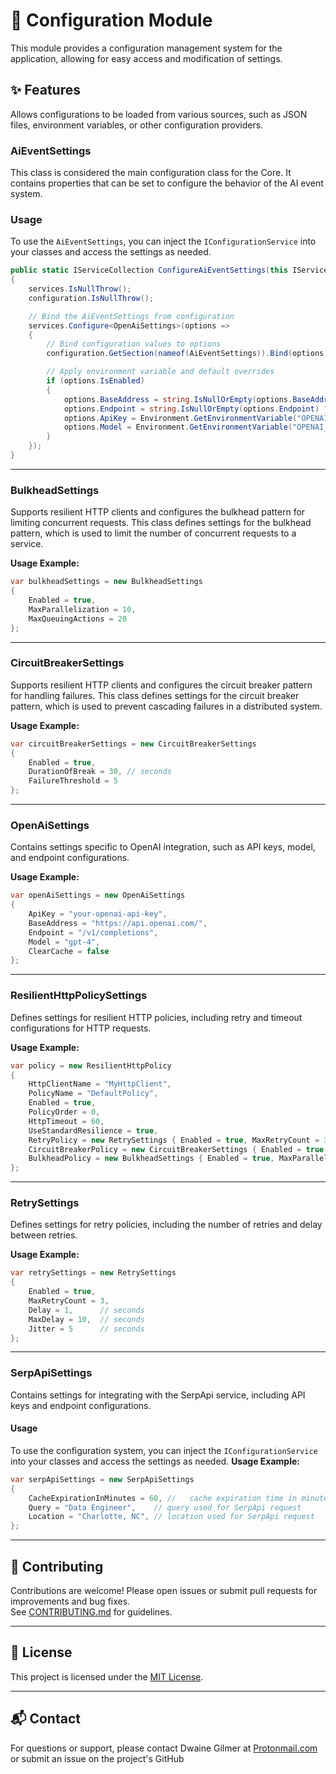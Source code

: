 ﻿# 🧠 Configuration Module	
This module provides a configuration management system for the application, allowing for easy access and modification of settings.

## ✨ Features
Allows configurations to be loaded from various sources, such as JSON files, environment variables, or other configuration providers.

### AiEventSettings
This class is considered the main configuration class for the Core. It contains properties that can be set to configure the behavior of the AI event system.

### Usage
To use the `AiEventSettings`, you can inject the `IConfigurationService` into your classes and access the settings as needed.
```csharp
public static IServiceCollection ConfigureAiEventSettings(this IServiceCollection services, IConfiguration configuration)
{
    services.IsNullThrow();
    configuration.IsNullThrow();

    // Bind the AiEventSettings from configuration
    services.Configure<OpenAiSettings>(options =>
    {
        // Bind configuration values to options
        configuration.GetSection(nameof(AiEventSettings)).Bind(options);

        // Apply environment variable and default overrides
        if (options.IsEnabled)
        {
            options.BaseAddress = string.IsNullOrEmpty(options.BaseAddress) ? Defaults.OpenAiABaseAddress : options.BaseAddress;
            options.Endpoint = string.IsNullOrEmpty(options.Endpoint) ? Defaults.OpenAiEndpoint : options.Endpoint;
            options.ApiKey = Environment.GetEnvironmentVariable("OPENAI_API_KEY") ?? options.ApiKey ?? string.Empty;
            options.Model = Environment.GetEnvironmentVariable("OPENAI_MODEL") ?? options.Model;
        }
    });
}
```

---

### BulkheadSettings 
Supports resilient HTTP clients and configures the bulkhead pattern for limiting concurrent requests. This class defines settings for the bulkhead pattern, which is used to limit the number of concurrent requests to a service.

**Usage Example:**
```csharp
var bulkheadSettings = new BulkheadSettings
{
    Enabled = true,
    MaxParallelization = 10,
    MaxQueuingActions = 20
};
```

---

### CircuitBreakerSettings
Supports resilient HTTP clients and configures the circuit breaker pattern for handling failures. This class defines settings for the circuit breaker pattern, which is used to prevent cascading failures in a distributed system.

**Usage Example:**
```csharp
var circuitBreakerSettings = new CircuitBreakerSettings
{
    Enabled = true,
    DurationOfBreak = 30, // seconds
    FailureThreshold = 5
};
```

---

### OpenAiSettings
Contains settings specific to OpenAI integration, such as API keys, model, and endpoint configurations.

**Usage Example:**
```csharp
var openAiSettings = new OpenAiSettings
{
    ApiKey = "your-openai-api-key",
    BaseAddress = "https://api.openai.com/",
    Endpoint = "/v1/completions",
    Model = "gpt-4",
    ClearCache = false
};
```

---

### ResilientHttpPolicySettings
Defines settings for resilient HTTP policies, including retry and timeout configurations for HTTP requests.

**Usage Example:**
```csharp
var policy = new ResilientHttpPolicy
{
    HttpClientName = "MyHttpClient",
    PolicyName = "DefaultPolicy",
    Enabled = true,
    PolicyOrder = 0,
    HttpTimeout = 60,
    UseStandardResilience = true,
    RetryPolicy = new RetrySettings { Enabled = true, MaxRetryCount = 3 },
    CircuitBreakerPolicy = new CircuitBreakerSettings { Enabled = true, DurationOfBreak = 30, FailureThreshold = 5 },
    BulkheadPolicy = new BulkheadSettings { Enabled = true, MaxParallelization = 10, MaxQueuingActions = 20 }
};
```

---

### RetrySettings
Defines settings for retry policies, including the number of retries and delay between retries.

**Usage Example:**
```csharp
var retrySettings = new RetrySettings
{
    Enabled = true,
    MaxRetryCount = 3,
    Delay = 1,      // seconds
    MaxDelay = 10,  // seconds
    Jitter = 5      // seconds
};
```

---

### SerpApiSettings
Contains settings for integrating with the SerpApi service, including API keys and endpoint configurations. 

#### Usage
To use the configuration system, you can inject the `IConfigurationService` into your classes and access the settings as needed.
**Usage Example:**
```csharp
var serpApiSettings = new SerpApiSettings
{
    CacheExpirationInMinutes = 60, //   cache expiration time in minutes
    Query = "Data Engineer",    // query used for SerpApi request
    Location = "Charlotte, NC", // location used for SerpApi request
};
```

---

## 🤝 Contributing

Contributions are welcome! Please open issues or submit pull requests for improvements and bug fixes.  
See [CONTRIBUTING.md](../../CONTRIBUTING.md) for guidelines.

---

## 📄 License

This project is licensed under the [MIT License](../../LICENSE).

---

## 📬 Contact

For questions or support, please contact Dwaine Gilmer at [Protonmail.com](mailto:dwaine.gilmer@protonmail.com) or submit an issue on the project's GitHub
